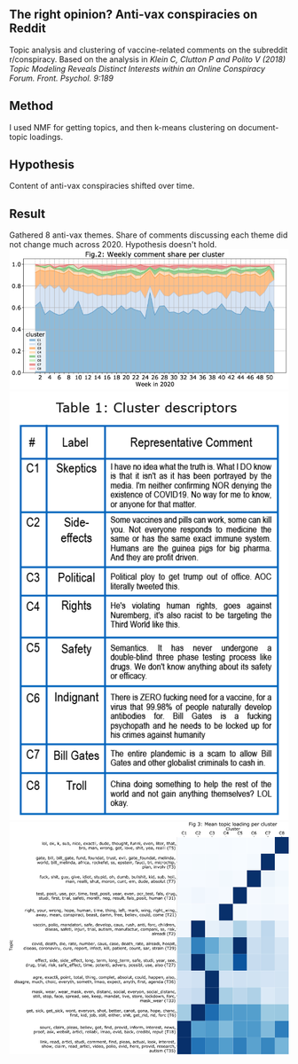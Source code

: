 ## The right opinion? Anti-vax conspiracies on Reddit
Topic analysis and clustering of vaccine-related comments on the subreddit r/conspiracy.
Based on the analysis in *Klein C, Clutton P and Polito V (2018) Topic Modeling Reveals Distinct Interests within an Online Conspiracy Forum. Front. Psychol. 9:189*
## Method
I used NMF for getting topics, and then k-means clustering on document-topic loadings.
## Hypothesis
Content of anti-vax conspiracies shifted over time.
## Result
Gathered 8 anti-vax themes. Share of comments discussing each theme did not change much across 2020. Hypothesis doesn't hold.
![cluster_share_week](https://github.com/tripartitestruggle/reddit-anti-vax/blob/main/output/images/cluster_share_week.gif?raw=true)
![cluster_descriptors](https://github.com/tripartitestruggle/reddit-anti-vax/blob/main/output/images/table1.png?raw=true)
![topic_cluster](https://github.com/tripartitestruggle/reddit-anti-vax/blob/main/output/images/topic_cluster.png?raw=true)